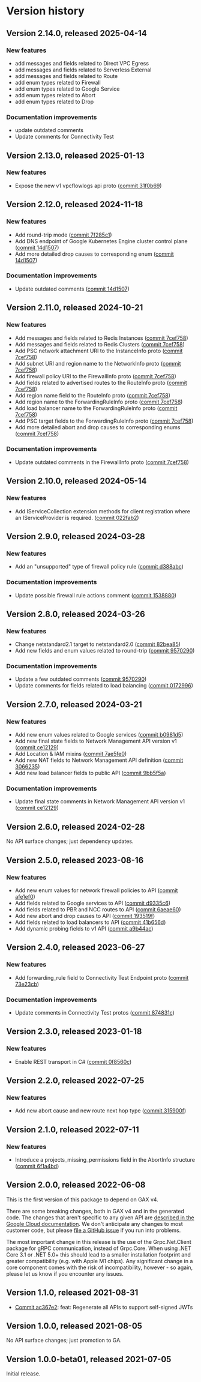 # Version history

## Version 2.14.0, released 2025-04-14

### New features

- add messages and fields related to Direct VPC Egress
- add messages and fields related to Serverless External
- add messages and fields related to Route
- add enum types related to Firewall
- add enum types related to Google Service
- add enum types related to Abort
- add enum types related to Drop

### Documentation improvements

- update outdated comments
- Update comments for Connectivity Test

## Version 2.13.0, released 2025-01-13

### New features

- Expose the new v1 vpcflowlogs api proto ([commit 31f0b69](https://github.com/googleapis/google-cloud-dotnet/commit/31f0b691ec321fafc065d17e5b69b6b9a64d004e))

## Version 2.12.0, released 2024-11-18

### New features

- Add round-trip mode ([commit 7f285c1](https://github.com/googleapis/google-cloud-dotnet/commit/7f285c165cb943640033385786f9e8f02476e2a9))
- Add DNS endpoint of Google Kubernetes Engine cluster control plane ([commit 14d1507](https://github.com/googleapis/google-cloud-dotnet/commit/14d150726ba94347602efaa9db115f1da1228aa2))
- Add more detailed drop causes to corresponding enum ([commit 14d1507](https://github.com/googleapis/google-cloud-dotnet/commit/14d150726ba94347602efaa9db115f1da1228aa2))

### Documentation improvements

- Update outdated comments ([commit 14d1507](https://github.com/googleapis/google-cloud-dotnet/commit/14d150726ba94347602efaa9db115f1da1228aa2))

## Version 2.11.0, released 2024-10-21

### New features

- Add messages and fields related to Redis Instances ([commit 7cef758](https://github.com/googleapis/google-cloud-dotnet/commit/7cef758e38e4dea06b85110575bb6f4e6707be18))
- Add messages and fields related to Redis Clusters ([commit 7cef758](https://github.com/googleapis/google-cloud-dotnet/commit/7cef758e38e4dea06b85110575bb6f4e6707be18))
- Add PSC network attachment URI to the InstanceInfo proto ([commit 7cef758](https://github.com/googleapis/google-cloud-dotnet/commit/7cef758e38e4dea06b85110575bb6f4e6707be18))
- Add subnet URI and region name to the NetworkInfo proto ([commit 7cef758](https://github.com/googleapis/google-cloud-dotnet/commit/7cef758e38e4dea06b85110575bb6f4e6707be18))
- Add firewall policy URI to the FirewallInfo proto ([commit 7cef758](https://github.com/googleapis/google-cloud-dotnet/commit/7cef758e38e4dea06b85110575bb6f4e6707be18))
- Add fields related to advertised routes to the RouteInfo proto ([commit 7cef758](https://github.com/googleapis/google-cloud-dotnet/commit/7cef758e38e4dea06b85110575bb6f4e6707be18))
- Add region name field to the RouteInfo proto ([commit 7cef758](https://github.com/googleapis/google-cloud-dotnet/commit/7cef758e38e4dea06b85110575bb6f4e6707be18))
- Add region name to the ForwardingRuleInfo proto ([commit 7cef758](https://github.com/googleapis/google-cloud-dotnet/commit/7cef758e38e4dea06b85110575bb6f4e6707be18))
- Add load balancer name to the ForwardingRuleInfo proto ([commit 7cef758](https://github.com/googleapis/google-cloud-dotnet/commit/7cef758e38e4dea06b85110575bb6f4e6707be18))
- Add PSC target fields to the ForwardingRuleInfo proto ([commit 7cef758](https://github.com/googleapis/google-cloud-dotnet/commit/7cef758e38e4dea06b85110575bb6f4e6707be18))
- Add more detailed abort and drop causes to corresponding enums ([commit 7cef758](https://github.com/googleapis/google-cloud-dotnet/commit/7cef758e38e4dea06b85110575bb6f4e6707be18))

### Documentation improvements

- Update outdated comments in the FirewallInfo proto ([commit 7cef758](https://github.com/googleapis/google-cloud-dotnet/commit/7cef758e38e4dea06b85110575bb6f4e6707be18))

## Version 2.10.0, released 2024-05-14

### New features

- Add IServiceCollection extension methods for client registration where an IServiceProvider is required. ([commit 022fab2](https://github.com/googleapis/google-cloud-dotnet/commit/022fab203f28fb9c608972af7f8b83f571ae5694))

## Version 2.9.0, released 2024-03-28

### New features

- Add an "unsupported" type of firewall policy rule ([commit d388abc](https://github.com/googleapis/google-cloud-dotnet/commit/d388abcac50e05f4baba9c436cedb0e11879ebcf))

### Documentation improvements

- Update possible firewall rule actions comment ([commit 1538880](https://github.com/googleapis/google-cloud-dotnet/commit/15388808e4c683b6fbe0c201e92562221cfae219))

## Version 2.8.0, released 2024-03-26

### New features

- Change netstandard2.1 target to netstandard2.0 ([commit 82bea85](https://github.com/googleapis/google-cloud-dotnet/commit/82bea850661975b9750ac30753528cc9d2e05240))
- Add new fields and enum values related to round-trip ([commit 9570290](https://github.com/googleapis/google-cloud-dotnet/commit/95702900d2f99bbfb4ebf393f2e54b6b99054563))

### Documentation improvements

- Update a few outdated comments ([commit 9570290](https://github.com/googleapis/google-cloud-dotnet/commit/95702900d2f99bbfb4ebf393f2e54b6b99054563))
- Update comments for fields related to load balancing ([commit 0172996](https://github.com/googleapis/google-cloud-dotnet/commit/017299691b681ee74da40ad277492c6cab41fbd8))

## Version 2.7.0, released 2024-03-21

### New features

- Add new enum values related to Google services ([commit b0981d5](https://github.com/googleapis/google-cloud-dotnet/commit/b0981d53d5e43a1c16f391bf175981a2478fe05d))
- Add new final state fields to Network Management API version v1 ([commit ce12129](https://github.com/googleapis/google-cloud-dotnet/commit/ce121296f5c2a5691ed39cb354f3f5ffd22b62e8))
- Add Location & IAM mixins ([commit 7ae5fe0](https://github.com/googleapis/google-cloud-dotnet/commit/7ae5fe0175b0bfbae93d81039d3de0e6674a767f))
- Add new NAT fields to Network Management API definition ([commit 3066235](https://github.com/googleapis/google-cloud-dotnet/commit/3066235b3cd11c24bbdaf6f99cc5b73197e01067))
- Add new load balancer fields to public API ([commit 9bb5f5a](https://github.com/googleapis/google-cloud-dotnet/commit/9bb5f5aebfe99dbdcfc837ea49239c1fd20eff7e))

### Documentation improvements

- Update final state comments in Network Management API version v1 ([commit ce12129](https://github.com/googleapis/google-cloud-dotnet/commit/ce121296f5c2a5691ed39cb354f3f5ffd22b62e8))
## Version 2.6.0, released 2024-02-28

No API surface changes; just dependency updates.

## Version 2.5.0, released 2023-08-16

### New features

- Add new enum values for network firewall policies to API ([commit afe1ef0](https://github.com/googleapis/google-cloud-dotnet/commit/afe1ef01835f2cf1013235530e6bdb17f1a50cc7))
- Add fields related to Google services to API ([commit d9335c6](https://github.com/googleapis/google-cloud-dotnet/commit/d9335c6b61c775c2a02f5fbd198a65a3d2466f4e))
- Add fields related to PBR and NCC routes to API ([commit 6aeae60](https://github.com/googleapis/google-cloud-dotnet/commit/6aeae60337721dcd53545c3a03ba884d2cb3e25e))
- Add new abort and drop causes to API ([commit 193519f](https://github.com/googleapis/google-cloud-dotnet/commit/193519f300eb174a6e6ba10a3581e0752c29d7d3))
- Add fields related to load balancers to API ([commit 41b656d](https://github.com/googleapis/google-cloud-dotnet/commit/41b656d83ed1fee5688871111bb6e7b828552f4b))
- Add dynamic probing fields to v1 API ([commit a9b44ac](https://github.com/googleapis/google-cloud-dotnet/commit/a9b44acc0e99e478e601a754ebffef4036697c3a))
## Version 2.4.0, released 2023-06-27

### New features

- Add forwarding_rule field to Connectivity Test Endpoint proto ([commit 73e23cb](https://github.com/googleapis/google-cloud-dotnet/commit/73e23cbd9816fb4b1f1d4ede8d011f9393974225))

### Documentation improvements

- Update comments in Connectivity Test protos ([commit 874831c](https://github.com/googleapis/google-cloud-dotnet/commit/874831c081fd3f713e108d9ec3835f9f5dfa7cf9))

## Version 2.3.0, released 2023-01-18

### New features

- Enable REST transport in C# ([commit 0f8560c](https://github.com/googleapis/google-cloud-dotnet/commit/0f8560c840725bf41bc060c8beecafc7d99f38eb))

## Version 2.2.0, released 2022-07-25

### New features

- Add new abort cause and new route next hop type ([commit 315900f](https://github.com/googleapis/google-cloud-dotnet/commit/315900f5725c85be5c1279cc6f40e6f28d8d3297))

## Version 2.1.0, released 2022-07-11

### New features

- Introduce a projects_missing_permissions field in the AbortInfo structure ([commit 6f1a4bd](https://github.com/googleapis/google-cloud-dotnet/commit/6f1a4bdf27f364ce96cb71954926e5ce0dc01e00))

## Version 2.0.0, released 2022-06-08

This is the first version of this package to depend on GAX v4.

There are some breaking changes, both in GAX v4 and in the generated
code. The changes that aren't specific to any given API are [described in the Google Cloud
documentation](https://cloud.google.com/dotnet/docs/reference/help/breaking-gax4).
We don't anticipate any changes to most customer code, but please [file a
GitHub issue](https://github.com/googleapis/google-cloud-dotnet/issues/new/choose)
if you run into problems.

The most important change in this release is the use of the Grpc.Net.Client package
for gRPC communication, instead of Grpc.Core. When using .NET Core 3.1 or .NET 5.0+
this should lead to a smaller installation footprint and greater compatibility (e.g.
with Apple M1 chips). Any significant change in a core component comes with the risk
of incompatibility, however - so again, please let us know if you encounter any
issues.


## Version 1.1.0, released 2021-08-31

- [Commit ac367e2](https://github.com/googleapis/google-cloud-dotnet/commit/ac367e2): feat: Regenerate all APIs to support self-signed JWTs

## Version 1.0.0, released 2021-08-05

No API surface changes; just promotion to GA.

## Version 1.0.0-beta01, released 2021-07-05

Initial release.
